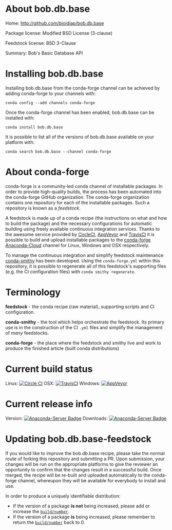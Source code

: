 About bob.db.base
=================

Home: http://github.com/bioidiap/bob.db.base

Package license: Modified BSD License (3-clause)

Feedstock license: BSD 3-Clause

Summary: Bob's Basic Database API



Installing bob.db.base
======================

Installing bob.db.base from the conda-forge channel can be achieved by adding conda-forge to your channels with:

```
conda config --add channels conda-forge
```

Once the conda-forge channel has been enabled, bob.db.base can be installed with:

```
conda install bob.db.base
```

It is possible to list all of the versions of bob.db.base available on your platform with:

```
conda search bob.db.base --channel conda-forge
```


About conda-forge
=================

conda-forge is a community-led conda channel of installable packages.
In order to provide high-quality builds, the process has been automated into the
conda-forge GitHub organization. The conda-forge organization contains one repository 
for each of the installable packages. Such a repository is known as a *feedstock*.

A feedstock is made up of a conda recipe (the instructions on what and how to build
the package) and the necessary configurations for automatic building using freely
available continuous integration services. Thanks to the awesome service provided by
[CircleCI](https://circleci.com/), [AppVeyor](http://www.appveyor.com/)
and [TravisCI](https://travis-ci.org/) it is possible to build and upload installable
packages to the [conda-forge](https://anaconda.org/conda-forge)
[Anaconda-Cloud](http://docs.anaconda.org/) channel for Linux, Windows and OSX respectively.

To manage the continuous integration and simplify feedstock maintenance
[conda-smithy](http://github.com/conda-forge/conda-smithy) has been developed.
Using the ``conda-forge.yml`` within this repository, it is possible to regenerate all of
this feedstock's supporting files (e.g. the CI configuration files) with ``conda smithy regenerate``.


Terminology
===========

**feedstock** - the conda recipe (raw material), supporting scripts and CI configuration.

**conda-smithy** - the tool which helps orchestrate the feedstock.
                   Its primary use is in the construction of the CI ``.yml`` files
                   and simplify the management of *many* feedstocks.

**conda-forge** - the place where the feedstock and smithy live and work to
                  produce the finished article (built conda distributions)

Current build status
====================

Linux: [![Circle CI](https://circleci.com/gh/conda-forge/bob.db.base-feedstock.svg?style=svg)](https://circleci.com/gh/conda-forge/bob.db.base-feedstock)
OSX: [![TravisCI](https://travis-ci.org/conda-forge/bob.db.base-feedstock.svg?branch=master)](https://travis-ci.org/conda-forge/bob.db.base-feedstock) 
Windows: [![AppVeyor](https://ci.appveyor.com/api/projects/status/github/conda-forge/bob-db-base-feedstock?svg=True)](https://ci.appveyor.com/project/conda-forge/bob-db-base-feedstock/branch/master)

Current release info
====================
Version: [![Anaconda-Server Badge](https://anaconda.org/conda-forge/bob.db.base/badges/version.svg)](https://anaconda.org/conda-forge/bob.db.base)
Downloads: [![Anaconda-Server Badge](https://anaconda.org/conda-forge/bob.db.base/badges/downloads.svg)](https://anaconda.org/conda-forge/bob.db.base)


Updating bob.db.base-feedstock
==============================

If you would like to improve the bob.db.base recipe, please take the normal
route of forking this repository and submitting a PR. Upon submission, your changes will
be run on the appropriate platforms to give the reviewer an opportunity to confirm that the
changes result in a successful build. Once merged, the recipe will be re-built and uploaded
automatically to the conda-forge channel, whereupon they will be available for everybody to
install and use.

In order to produce a uniquely identifiable distribution:
 * If the version of a package **is not** being increased, please add or increase
   the [``build/number``](http://conda.pydata.org/docs/building/meta-yaml.html#build-number-and-string). 
 * If the version of a package **is** being increased, please remember to return
   the [``build/number``](http://conda.pydata.org/docs/building/meta-yaml.html#build-number-and-string)
   back to 0.
